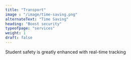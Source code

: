 ```yaml
---
title: "Transport"
image : "/image/time-saving.png"
alternateText: "Time Saving"
heading: "Boost security"
typeofpage: "services"
weight: 1
draft: false
---
```


Student safety is greatly enhanced with real-time tracking
